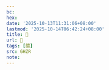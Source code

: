 ```yaml
---
bc:
hex:
date: '2025-10-13T11:31:06+08:00'
lastmod: '2025-10-14T06:42:24+08:00'
title: 󰨑
url: 󰨑
tags: [膿]
src: GHZR
note:
---
```

